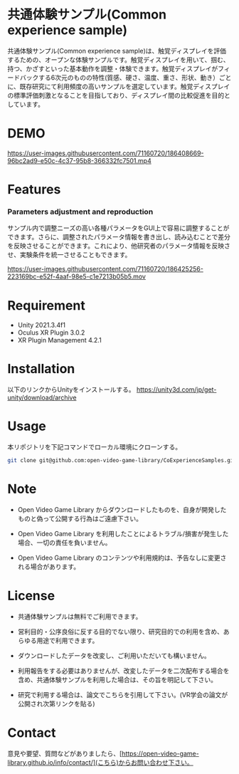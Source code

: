 # 共通体験サンプル(Common experience sample)

共通体験サンプル(Common experience sample)は、触覚ディスプレイを評価するための、オープンな体験サンプルです。触覚ディスプレイを用いて、掴む、持つ、かざすといった基本動作を調整・体験できます。触覚ディスプレイがフィードバックする6次元のものの特性(質感、硬さ、温度、重さ、形状、動き）ごとに、既存研究にて利用頻度の高いサンプルを選定しています。触覚ディスプレイの標準評価刺激となることを目指しており、ディスプレイ間の比較促進を目的としています。
 
# DEMO
 

https://user-images.githubusercontent.com/71160720/186408669-96bc2ad9-e50c-4c37-95b8-366332fc7501.mp4



 
# Features

### Parameters adjustment and reproduction
サンプル内で調整ニーズの高い各種パラメータをGUI上で容易に調整することができます。さらに、調整されたパラメータ情報を書き出し、読み込むことで差分を反映させることができます。これにより、他研究者のパラメータ情報を反映させ、実験条件を統一させることもできます。


https://user-images.githubusercontent.com/71160720/186425256-223169bc-e52f-4aaf-98e5-c1e7213b05b5.mov




# Requirement
 
* Unity 2021.3.4f1
* Oculus XR Plugin 3.0.2
* XR Plugin Management 4.2.1
 
# Installation
 
以下のリンクからUnityをインストールする。
https://unity3d.com/jp/get-unity/download/archive
 
# Usage
 
本リポジトリを下記コマンドでローカル環境にクローンする。

```bash
git clone git@github.com:open-video-game-library/CoExperienceSamples.git
```

 
# Note
 
* Open Video Game Library からダウンロードしたものを、自身が開発したものと偽って公開する行為はご遠慮下さい。

* Open Video Game Library を利用したことによるトラブル/損害が発生した場合、一切の責任を負いません。

* Open Video Game Library のコンテンツや利用規約は、予告なしに変更される場合があります。
 

# License
* 共通体験サンプルは無料でご利用できます。

* 営利目的・公序良俗に反する目的でない限り、研究目的での利用を含め、あらゆる用途で利用できます。

* ダウンロードしたデータを改変し、ご利用いただいても構いません。

* 利用報告をする必要はありませんが、改変したデータを二次配布する場合を含め、共通体験サンプルを利用した場合は、その旨を明記して下さい。

* 研究で利用する場合は、論文でこちらを引用して下さい。(VR学会の論文が公開され次第リンクを貼る)
 

# Contact
意見や要望、質問などがありましたら、[https://open-video-game-library.github.io/info/contact/](こちら)からお問い合わせ下さい。

